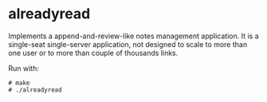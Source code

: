 # alreadyread

Implements a append-and-review-like notes management application. It is a
single-seat single-server application, not designed to scale to more than one
user or to more than couple of thousands links.

Run with:
```
# make
# ./alreadyread
```
